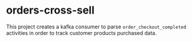 # orders-cross-sell

This project creates a kafka consumer to parse `order_checkout_completed`
activities in order to track customer products purchased data.
